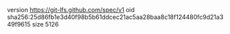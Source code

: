 version https://git-lfs.github.com/spec/v1
oid sha256:25d86fb1e3d40f98b5b61ddcec21ac5aa28baa8c18f124480fc9d21a349f9615
size 5126
